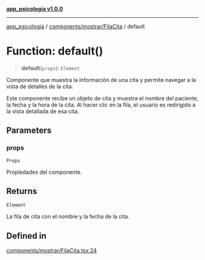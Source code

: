 [**app_psicologia v1.0.0**](../../../../README.md)

***

[app_psicologia](../../../../modules.md) / [components/mostrar/FilaCita](../README.md) / default

# Function: default()

> **default**(`props`): `Element`

Componente que muestra la información de una cita y permite navegar a la vista de detalles de la cita.

Este componente recibe un objeto de cita y muestra el nombre del paciente, la fecha y la hora de la cita.
Al hacer clic en la fila, el usuario es redirigido a la vista detallada de esa cita.

## Parameters

### props

`Props`

Propiedades del componente.

## Returns

`Element`

La fila de cita con el nombre y la fecha de la cita.

## Defined in

[components/mostrar/FilaCita.tsx:24](https://github.com/XxtbmfxX/app_psicologia/blob/da762f4f9225edbb02c8e13dfe2f9bc7ae75eef5/components/mostrar/FilaCita.tsx#L24)
